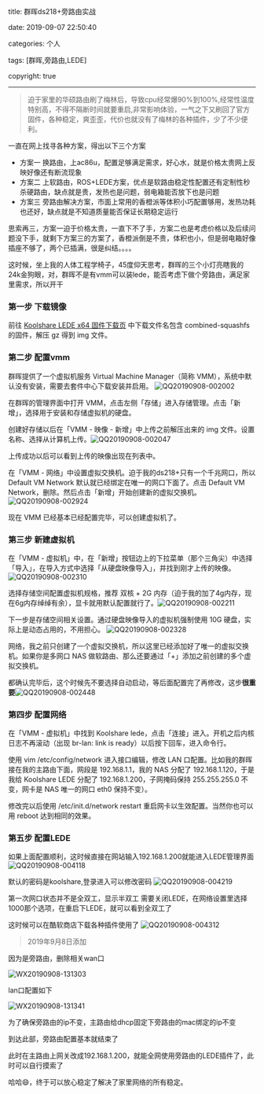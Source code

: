 title: 群晖ds218+旁路由实战

date: 2019-09-07 22:50:40

categories: 个人

tags: [群晖,旁路由,LEDE]

copyright: true

------

>迫于家里的华硕路由刷了梅林后，导致cpu经常爆90%到100%,经常性温度特别高，不得不隔断时间就要重启,非常影响体验，一气之下又刷回了官方固件，各种稳定，爽歪歪，代价也就没有了梅林的各种插件，少了不少便利。

一直在网上找寻各种方案，得出以下三个方案
- 方案一 换路由，上ac86u，配置足够满足需求，好心水，就是价格太贵网上反映好像还有断流现象
- 方案二 上软路由，ROS+LEDE方案，优点是软路由稳定性配置还有定制性秒杀硬路由，缺点就是贵，发热也是问题，弱电箱能否放下也是问题
- 方案三 旁路由解决方案，市面上常用的香橙派等体积小巧配置够用，发热功耗也还好，缺点就是不知道质量能否保证长期稳定运行

思索再三，方案一迫于价格太贵，一直下不了手，方案二也是考虑价格以及后续问题没下手，就剩下方案三的方案了，香橙派倒是不贵，体积也小，但是弱电箱好像插座不够了，两个已插满，很是纠结。。。。

这时候，坐上我的人体工程学椅子，45度仰天思考，群晖的三个小灯亮瞎我的24k金狗眼，对，群晖不是有vmm可以装lede，能否考虑下做个旁路由，满足家里需求，所以开干



### 第一步 下载镜像

前往 [Koolshare LEDE x64 固件下载页](https://firmware.koolshare.cn/LEDE_X64_fw867/%E8%99%9A%E6%8B%9F%E6%9C%BA%E8%BD%AC%E7%9B%98%E6%88%96PE%E4%B8%8B%E5%86%99%E7%9B%98%E4%B8%93%E7%94%A8/) 中下载文件名包含 combined-squashfs 的固件，解压 gz 得到 img 文件。



### 第二步 配置vmm

群晖提供了一个虚拟机服务 Virtual Machine Manager（简称 VMM），系统中默认没有安装，需要去套件中心下载安装并启用。
![QQ20190908-002002](https://www.flyada.com/images/QQ20190908-002002.png)

在群晖的管理界面中打开 VMM，点击左侧「存储」进入存储管理。点击「新增」，选择用于安装和存储虚拟机的硬盘。


创建好存储以后在「VMM - 映像 - 新增」中上传之前解压出来的 img 文件。设置名称、选择从计算机上传。![QQ20190908-002047](https://www.flyada.com/images/QQ20190908-002047.png)

 上传成功以后可以看到上传的映像出现在列表中。

在「VMM - 网络」中设置虚拟交换机。迫于我的ds218+只有一个千兆网口，所以 Default VM Network 默认就已经绑定在唯一的网口下面了。点击 Default VM Network，删除。然后点击「新增」开始创建新的虚拟交换机。![QQ20190908-002924](https://www.flyada.com/images/QQ20190908-002924.png)

现在 VMM 已经基本已经配置完毕，可以创建虚拟机了。



### 第三步 新建虚拟机

在「VMM - 虚拟机」中，在「新增」按钮边上的下拉菜单（那个三角尖）中选择「导入」，在导入方式中选择「从硬盘映像导入」，并找到刚才上传的映像。![QQ20190908-002310](https://www.flyada.com/images/QQ20190908-002310.png)

选择存储空间配置虚拟机规格，推荐 双核 + 2G 内存（迫于我的加了4g内存，现在6g内存绰绰有余），显卡就用默认配置就行了。![QQ20190908-002211](https://www.flyada.com/images/QQ20190908-002211.png)

下一步是存储空间相关设置。通过硬盘映像导入的虚拟机强制使用 10G 硬盘，实际上是动态占用的，不用担心。
![QQ20190908-002328](https://www.flyada.com/images/QQ20190908-002328.png)


网络，我之前只创建了一个虚拟交换机，所以这里已经添加好了唯一的虚拟交换机。如果你是多网口 NAS 做软路由、那么还要通过「+」添加之前创建的多个虚拟交换机。

都确认完毕后，这个时候先不要选择自动启动，等后面配置完了再修改，这步**很重要**![QQ20190908-002448](https://www.flyada.com/images/QQ20190908-002448.png)



### 第四步 配置网络

在「VMM - 虚拟机」中找到 Koolshare lede，点击「连接」进入。开机之后内核日志不再滚动（出现 br-lan: link is ready）以后按下回车，进入命令行。

使用 vim /etc/config/network 进入接口编辑，修改 LAN 口配置。比如我的群晖接在我的主路由下面，网段是 192.168.1.1，我的 NAS 分配了 192.168.1.120，于是我给 Koolshare LEDE 分配了 192.168.1.200，子网掩码保持 255.255.255.0 不变，网卡是 NAS 唯一的网口 eth0 保持不变）。

修改完以后使用 /etc/init.d/network restart 重启网卡以生效配置。当然你也可以用 reboot 达到相同的效果。



### 第五步 配置LEDE

如果上面配置顺利，这时候直接在网站输入192.168.1.200就能进入LEDE管理界面
![QQ20190908-004118](https://www.flyada.com/images/QQ20190908-004118.png)

默认的密码是koolshare,登录进入可以修改密码
![QQ20190908-004219](https://www.flyada.com/images/QQ20190908-004219.png)

第一次网口状态并不是全双工，显示半双工
需要关闭LEDE，在网络设置里选择1000那个选项，在重启下LEDE，就可以看到全双工了



这时候可以在酷软商店下载各种插件使用了
![QQ20190908-004312](https://www.flyada.com/images/QQ20190908-004312.png)



> 2019年9月8日添加

因为是旁路由，删除相关wan口

![WX20190908-131303](https://www.flyada.com/images/WX20190908-131303.png)

lan口配置如下

![WX20190908-131341](https://www.flyada.com/images/WX20190908-131426.png)



为了确保旁路由的ip不变，主路由给dhcp固定下旁路由的mac绑定的ip不变



到达此部，旁路由配置基本就结束了

此时在主路由上网关改成192.168.1.200，就能全网使用旁路由的LEDE插件了，此时可以自行摸索了

哈哈😄，终于可以放心稳定了解决了家里网络的所有稳定。
